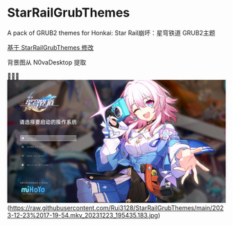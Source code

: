 # StarRailGrubThemes

A pack of GRUB2 themes for Honkai: Star Rail崩坏：星穹铁道 GRUB2主题

[基于 StarRailGrubThemes 修改](https://github.com/voidlhf/StarRailGrubThemes)

背景图从 N0vaDesktop 提取

![](https://raw.githubusercontent.com/Rui3128/StarRailGrubThemes/main/2023-12-23%2017-19-54.mkv_20231223_195358.666.jpg)(https://raw.githubusercontent.com/Rui3128/StarRailGrubThemes/main/2023-12-23%2017-19-54.mkv_20231223_195435.183.jpg)
